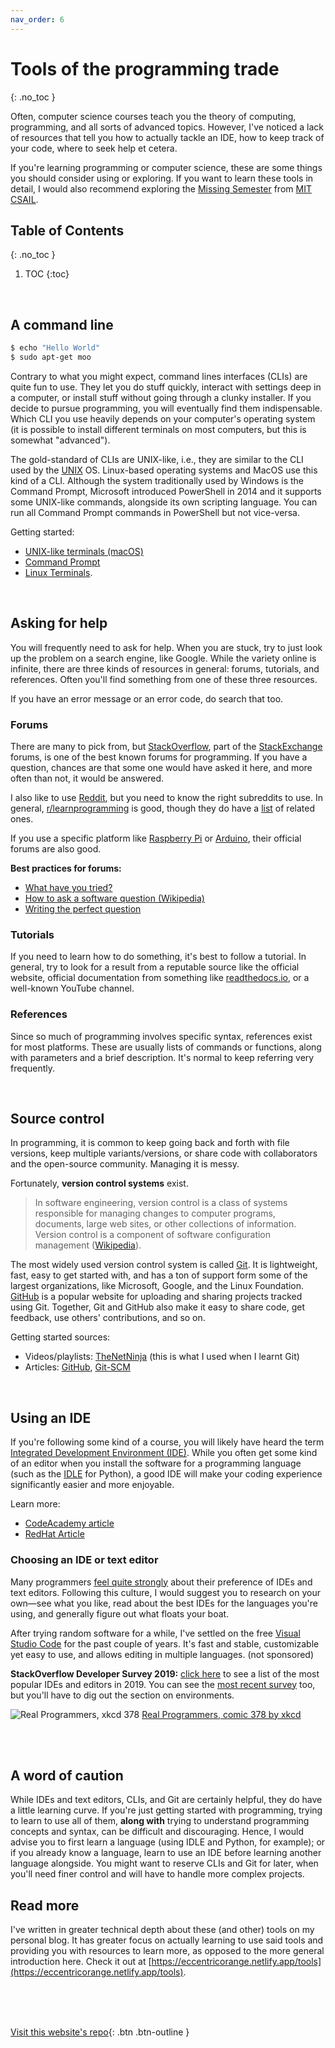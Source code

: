```yaml
---
nav_order: 6
---
```


# Tools of the programming trade
{: .no_toc }

Often, computer science courses teach you the theory of computing, programming, and all sorts of advanced topics. However, I've noticed a lack of resources that tell you how to actually tackle an IDE, how to keep track of your code, where to seek help et cetera.

If you're learning programming or computer science, these are some things you should consider using or exploring. If you want to learn these tools in detail, I would also recommend exploring the [Missing Semester](https://missing.csail.mit.edu/) from [MIT CSAIL](https://www.csail.mit.edu/).


## Table of Contents
{: .no_toc }

1. TOC
{:toc}


<br>

## A command line
```bash
$ echo "Hello World"
$ sudo apt-get moo
```
Contrary to what you might expect, command lines interfaces (CLIs) are quite fun to use. They let you do stuff quickly, interact with settings deep in a computer, or install stuff without going through a clunky installer. If you decide to pursue programming, you will eventually find them indispensable. Which CLI you use heavily depends on your computer's operating system (it is possible to install different terminals on most computers, but this is somewhat "advanced").

The gold-standard of CLIs are UNIX-like, i.e., they are similar to the CLI used by the [UNIX](https://simple.wikipedia.org/wiki/UNIX) OS. Linux-based operating systems and MacOS use this kind of a CLI. Although the system traditionally used by Windows is the Command Prompt, Microsoft introduced PowerShell in 2014 and it supports some UNIX-like commands, alongside its own scripting language. You can run all Command Prompt commands in PowerShell but not vice-versa.

Getting started:
* [UNIX-like terminals \(macOS\)](https://medium.com/@grace.m.nolan/terminal-for-beginners-e492ba10902a)
* [Command Prompt](https://www.makeuseof.com/tag/a-beginners-guide-to-the-windows-command-line/)
* [Linux Terminals](https://ubuntu.com/tutorials/command-line-for-beginners).

<br>

## Asking for help
You will frequently need to ask for help. When you are stuck, try to just look up the problem on a search engine, like Google. While the variety online is infinite, there are three kinds of resources in general: forums, tutorials, and references. Often you'll find something from one of these three resources.

If you have an error message or an error code, do search that too.

### Forums
There are many to pick from, but [StackOverflow](https://stackoverflow.com/), part of the [StackExchange](https://stackexchange.com/) forums, is one of the best known forums for programming. If you have a question, chances are that some one would have asked it here, and more often than not, it would be answered.

I also like to use [Reddit](https://reddit.com), but you need to know the right subreddits to use. In general, [r/learnprogramming](https://www.reddit.com/r/learnprogramming) is good, though they do have a [list](https://www.reddit.com/r/learnprogramming/wiki/index#wiki_related_communities) of related ones.

If you use a specific platform like [Raspberry Pi](https://www.raspberrypi.org/forums/) or [Arduino](https://forum.arduino.cc/), their official forums are also good.

**Best practices for forums:**
* [What have you tried?](https://mattgemmell.com/what-have-you-tried/)
* [How to ask a software question \(Wikipedia\)](https://en.wikipedia.org/wiki/Wikipedia:Reference_desk/How_to_ask_a_software_question)
* [Writing the perfect question](https://blogs.msmvps.com/jonskeet/2010/08/29/writing-the-perfect-question/)

### Tutorials
If you need to learn how to do something, it's best to follow a tutorial. In general, try to look for a result from a reputable source like the official website, official documentation from something like [readthedocs.io](https://readthedocs.io/), or a well-known YouTube channel.

### References
Since so much of programming involves specific syntax, references exist for most platforms. These are usually lists of commands or functions, along with parameters and a brief description. It's normal to keep referring very frequently.

<br>

## Source control
In programming, it is common to keep going back and forth with file versions, keep multiple variants/versions, or share code with collaborators and the open-source community. Managing it is messy.

Fortunately, **version control systems** exist.
> In software engineering, version control is a class of systems responsible for managing changes to computer programs, documents, large web sites, or other collections of information. Version control is a component of software configuration management ([Wikipedia](https://en.wikipedia.org/wiki/Version_control)).

The most widely used version control system is called [Git](https://git-scm.com/). It is lightweight, fast, easy to get started with, and has a ton of support form some of the largest organizations, like Microsoft, Google, and the Linux Foundation. [GitHub](https://github.com/) is a popular website for uploading and sharing projects tracked using Git. Together, Git and GitHub also make it easy to share code, get feedback, use others' contributions, and so on.

Getting started sources:
* Videos/playlists: [TheNetNinja](https://youtube.com/playlist?list=PL4cUxeGkcC9goXbgTDQ0n_4TBzOO0ocPR) (this is what I used when I learnt Git)
* Articles: [GitHub](https://docs.github.com/en/github/getting-started-with-github), [Git-SCM](https://git-scm.com/book/en/v2/Getting-Started-First-Time-Git-Setup)

<br>

## Using an IDE
If you're following some kind of a course, you will likely have heard the term [Integrated Development Environment \(IDE\)](https://simple.wikipedia.org/wiki/Integrated_development_environment). While you often get some kind of an editor when you install the software for a programming language (such as the [IDLE](https://docs.python.org/library/idle.html) for Python), a good IDE will make your coding experience significantly easier and more enjoyable.

Learn more:
* [CodeAcademy article](https://www.codecademy.com/articles/what-is-an-ide)
* [RedHat Article](https://www.redhat.com/en/topics/middleware/what-is-ide)

### Choosing an IDE or text editor
Many programmers [feel quite strongly](https://en.wikipedia.org/wiki/Editor_war) about their preference of IDEs and text editors. Following this culture, I would suggest you to research on your own—see what you like, read about the best IDEs for the languages you're using, and generally figure out what floats your boat.

After trying random software for a while, I've settled on the free [Visual Studio Code](https://code.visualstudio.com/) for the past couple of years. It's fast and stable, customizable yet easy to use, and allows editing in multiple languages. (not sponsored)

**StackOverflow Developer Survey 2019:** [click here](https://insights.stackoverflow.com/survey/2019/#development-environments-and-tools) to see a list of the most popular IDEs and editors in 2019. You can see the [most recent survey](https://insights.stackoverflow.com/survey/) too, but you'll have to dig out the section on environments.

![Real Programmers, xkcd 378](https://imgs.xkcd.com/comics/real_programmers.png)
[Real Programmers, comic 378 by xkcd](https://xkcd.com/378/)


<br> <br>

## A word of caution
While IDEs and text editors, CLIs, and Git are certainly helpful, they do have a little learning curve. If you're just getting started with programming, trying to learn to use all of them, **along with** trying to understand programming concepts and syntax, can be difficult and discouraging. Hence, I would advise you to first learn a language (using IDLE and Python, for example); or if you already know a language, learn to use an IDE before learning another language alongside. You might want to reserve CLIs and Git for later, when you'll need finer control and will have to handle more complex projects.

## Read more
I've written in greater technical depth about these (and other) tools on my personal blog. It has greater focus on actually learning to use said tools and providing you with resources to learn more, as opposed to the more general introduction here. Check it out at [https://eccentricorange.netlify.app/tools](https://eccentricorange.netlify.app/tools).

<br> <br> <br>

[Visit this website's repo](https://github.com/eccentricOrange/CAIE-Computer-Science){: .btn .btn-outline }
